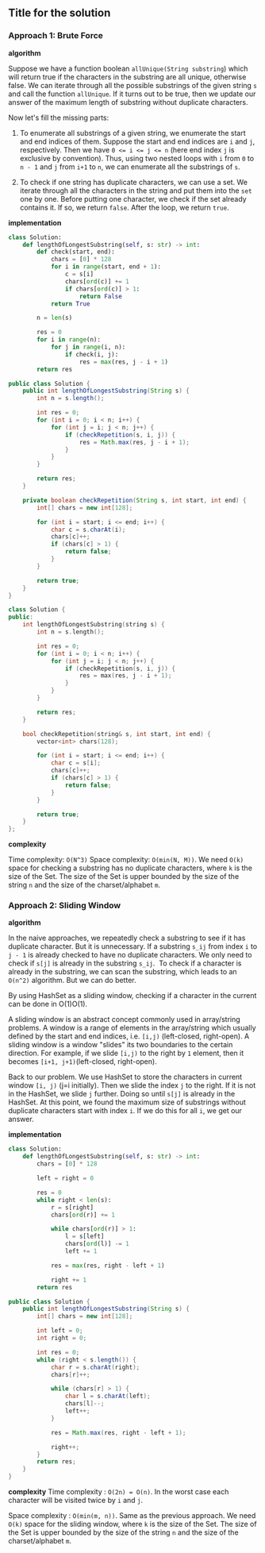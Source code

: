 ## Title for the solution


### Approach 1: Brute Force

**algorithm**

Suppose we have a function boolean `allUnique(String substring`) which will return true if the characters in the substring are all unique, otherwise false. We can iterate through all the possible substrings of the given string `s` and call the function `allUnique`. If it turns out to be true, then we update our answer of the maximum length of substring without duplicate characters.

Now let's fill the missing parts:

1. To enumerate all substrings of a given string, we enumerate the start and end indices of them. Suppose the start and end indices are `i` and `j`, respectively. Then we have `0 <= i <= j <= n` (here end index `j` is exclusive by convention). Thus, using two nested loops with `i` from `0` to `n - 1` and `j` from `i+1` to `n`, we can enumerate all the substrings of `s`.

2. To check if one string has duplicate characters, we can use a set. We iterate through all the characters in the string and put them into the `set` one by one. Before putting one character, we check if the set already contains it. If so, we return `false`. After the loop, we return `true`.

**implementation**

```python
class Solution:
    def lengthOfLongestSubstring(self, s: str) -> int:
        def check(start, end):
            chars = [0] * 128
            for i in range(start, end + 1):
                c = s[i]
                chars[ord(c)] += 1
                if chars[ord(c)] > 1:
                    return False
            return True

        n = len(s)

        res = 0
        for i in range(n):
            for j in range(i, n):
                if check(i, j):
                    res = max(res, j - i + 1)
        return res
```

```java
public class Solution {
    public int lengthOfLongestSubstring(String s) {
        int n = s.length();

        int res = 0;
        for (int i = 0; i < n; i++) {
            for (int j = i; j < n; j++) {
                if (checkRepetition(s, i, j)) {
                    res = Math.max(res, j - i + 1);
                }
            }
        }

        return res;
    }

    private boolean checkRepetition(String s, int start, int end) {
        int[] chars = new int[128];

        for (int i = start; i <= end; i++) {
            char c = s.charAt(i);
            chars[c]++;
            if (chars[c] > 1) {
                return false;
            }
        }

        return true;
    }
}
```

```cpp
class Solution {
public:
    int lengthOfLongestSubstring(string s) {
        int n = s.length();

        int res = 0;
        for (int i = 0; i < n; i++) {
            for (int j = i; j < n; j++) {
                if (checkRepetition(s, i, j)) {
                    res = max(res, j - i + 1);
                }
            }
        }

        return res;
    }

    bool checkRepetition(string& s, int start, int end) {
        vector<int> chars(128);

        for (int i = start; i <= end; i++) {
            char c = s[i];
            chars[c]++;
            if (chars[c] > 1) {
                return false;
            }
        }

        return true;
    }
};
```

**complexity**

Time complexity: `O(N^3)`
Space complexity: `O(min(N, M))`. We need `O(k)` space for checking a substring has no duplicate characters, where `k` is the size of the Set. The size of the Set is upper bounded by the size of the string `n` and the size of the charset/alphabet `m`.

### Approach 2: Sliding Window

**algorithm**

In the naive approaches, we repeatedly check a substring to see if it has duplicate character. But it is unnecessary. If a substring `s_ij` from index `i` to `j - 1` is already checked to have no duplicate characters. We only need to check if `s[j]` is already in the substring `s_ij`.
​
To check if a character is already in the substring, we can scan the substring, which leads to an `O(n^2)` algorithm. But we can do better.

By using HashSet as a sliding window, checking if a character in the current can be done in O(1)O(1).

A sliding window is an abstract concept commonly used in array/string problems. A window is a range of elements in the array/string which usually defined by the start and end indices, i.e. `[i,j)` (left-closed, right-open). A sliding window is a window "slides" its two boundaries to the certain direction. For example, if we slide `[i,j)` to the right by `1` element, then it becomes `[i+1, j+1)`(left-closed, right-open).

Back to our problem. We use HashSet to store the characters in current window `[i, j)` (j=i initially). Then we slide the index `j` to the right. If it is not in the HashSet, we slide `j` further. Doing so until `s[j]` is already in the HashSet. At this point, we found the maximum size of substrings without duplicate characters start with index `i`. If we do this for all `i`, we get our answer.

**implementation**
```python
class Solution:
    def lengthOfLongestSubstring(self, s: str) -> int:
        chars = [0] * 128

        left = right = 0

        res = 0
        while right < len(s):
            r = s[right]
            chars[ord(r)] += 1

            while chars[ord(r)] > 1:
                l = s[left]
                chars[ord(l)] -= 1
                left += 1

            res = max(res, right - left + 1)

            right += 1
        return res
```

```java
public class Solution {
    public int lengthOfLongestSubstring(String s) {
        int[] chars = new int[128];

        int left = 0;
        int right = 0;

        int res = 0;
        while (right < s.length()) {
            char r = s.charAt(right);
            chars[r]++;

            while (chars[r] > 1) {
                char l = s.charAt(left);
                chars[l]--;
                left++;
            }

            res = Math.max(res, right - left + 1);

            right++;
        }
        return res;
    }
}
```

**complexity**
Time complexity : `O(2n) = O(n)`. In the worst case each character will be visited twice by `i` and `j`.

Space complexity : `O(min(m, n))`. Same as the previous approach. We need `O(k)` space for the sliding window, where `k` is the size of the Set. The size of the Set is upper bounded by the size of the string `n` and the size of the charset/alphabet `m`.
